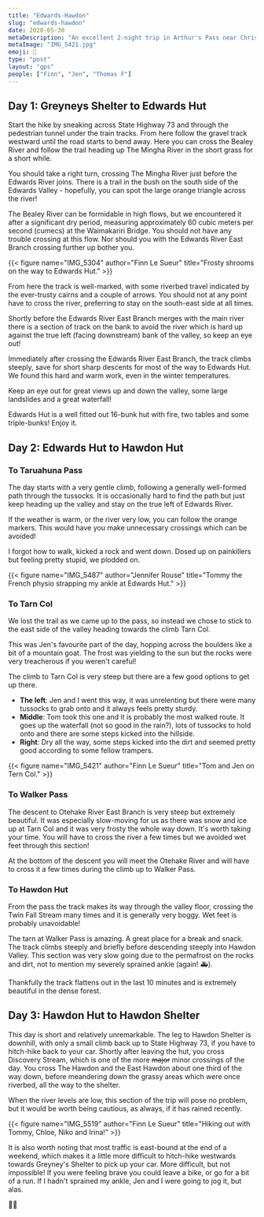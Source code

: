 ```yaml
---
title: "Edwards-Hawdon"
slug: "edwards-hawdon"
date: 2020-05-30
metaDescription: "An excellent 2-night trip in Arthur's Pass near Christchurch. Beautiful terrain, huts and walking makes for a great trip."
metaImage: "IMG_5421.jpg"
emoji: 🥾
type: "post"
layout: "gps"
people: ["Finn", "Jen", "Thomas F"]
---
```


## Day 1: Greyneys Shelter to Edwards Hut

<div id="Edwards_Hawdon_Day_1_Edwards_Hut"></div>

Start the hike by sneaking across State Highway 73 and through the pedestrian tunnel under the train tracks. From here follow the gravel track westward until the road starts to bend away. Here you can cross the Bealey River and follow the trail heading up The Mingha River in the short grass for a short while.

<!--more-->

You should take a right turn, crossing The Mingha River just before the Edwards River joins. There is a trail in the bush on the south side of the Edwards Valley - hopefully, you can spot the large orange triangle across the river!

The Bealey River can be formidable in high flows, but we encountered it after a significant dry period, measuring approximately 60 cubic meters per second (cumecs) at the Waimakariri Bridge. You should not have any trouble crossing at this flow. Nor should you with the Edwards River East Branch crossing further up bother you.

{{< figure name="IMG_5304" author="Finn Le Sueur" title="Frosty shrooms on the way to Edwards Hut." >}}

From here the track is well-marked, with some riverbed travel indicated by the ever-trusty cairns and a couple of arrows. You should not at any point have to cross the river, preferring to stay on the south-east side at all times.

Shortly before the Edwards River East Branch merges with the main river there is a section of track on the bank to avoid the river which is hard up against the true left (facing downstream) bank of the valley, so keep an eye out!

Immediately after crossing the Edwards River East Branch, the track climbs steeply, save for short sharp descents for most of the way to Edwards Hut. We found this hard and warm work, even in the winter temperatures.

Keep an eye out for great views up and down the valley, some large landslides and a great waterfall!

Edwards Hut is a well fitted out 16-bunk hut with fire, two tables and some triple-bunks! Enjoy it.

## Day 2: Edwards Hut to Hawdon Hut

<div id="Edwards_Hawdon_Day_2_Hawdon_Hut"></div>

### To Taruahuna Pass

The day starts with a very gentle climb, following a generally well-formed path through the tussocks. It is occasionally hard to find the path but just keep heading up the valley and stay on the true left of Edwards River.

If the weather is warm, or the river very low, you can follow the orange markers. This would have you make unnecessary crossings which can be avoided!

I forgot how to walk, kicked a rock and went down. Dosed up on painkillers but feeling pretty stupid, we plodded on.

{{< figure name="IMG_5487" author="Jennifer Rouse" title="Tommy the French physio strapping my ankle at Edwards Hut." >}}

### To Tarn Col

We lost the trail as we came up to the pass, so instead we chose to stick to the east side of the valley heading towards the climb Tarn Col.

This was Jen's favourite part of the day, hopping across the boulders like a bit of a mountain goat. The frost was yielding to the sun but the rocks were very treacherous if you weren't careful!

The climb to Tarn Col is very steep but there are a few good options to get up there.

- __The left__: Jen and I went this way, it was unrelenting but there were many tussocks to grab onto and it always feels pretty sturdy.
- __Middle__: Tom took this one and it is probably the most walked route. It goes up the waterfall (not so good in the rain?), lots of tussocks to
hold onto and there are some steps kicked into the hillside.
- __Right__: Dry all the way, some steps kicked into the dirt and seemed pretty good according to some fellow trampers.

{{< figure name="IMG_5421" author="Finn Le Sueur" title="Tom and Jen on Tern Col." >}}

### To Walker Pass

The descent to Otehake River East Branch is very steep but extremely beautiful. It was especially slow-moving for us as there was snow and ice up at Tarn Col and it was very frosty the whole way down. It's worth taking your time. You will have to cross the river a few times
but we avoided wet feet through this section!

At the bottom of the descent you will meet the Otehake River and will have to cross it a few times during the climb up to Walker Pass.

### To Hawdon Hut

From the pass the track makes its way through the valley floor, crossing the Twin Fall Stream many times and it is generally very boggy. Wet feet is probably unavoidable!

The tarn at Walker Pass is amazing. A great place for a break and snack. The track climbs steeply and briefly before descending steeply into Hawdon Valley. This section was very slow going due to the permafrost on the rocks and dirt, not to mention my severely sprained ankle (again! 🚑).

Thankfully the track flattens out in the last 10 minutes and is extremely beautiful in the dense forest.

## Day 3: Hawdon Hut to Hawdon Shelter

<div id="Edwards_Hawdon_Day_3_Out"></div>

This day is short and relatively unremarkable. The leg to Hawdon Shelter is downhill, with only a small climb back up to State Highway 73, if you have to hitch-hike back to your car. Shortly after leaving the hut, you cross Discovery Stream, which is one of the more ~~major~~ minor crossings of the day. You cross The Hawdon and the East Hawdon about one third of the way down, before meandering down the grassy areas which were once riverbed, all the way to the shelter.

When the river levels are low, this section of the trip will pose no problem, but it would be worth being cautious, as always, if it has rained recently.

{{< figure name="IMG_5519" author="Finn Le Sueur" title="Hiking out with Tommy, Chloe, Niko and Irina!" >}}

It is also worth noting that most traffic is east-bound at the end of a weekend, which makes it a little more difficult to hitch-hike westwards towards Greyney's Shelter to pick up your car. More difficult, but not impossible! If you were feeling brave you could leave a bike, or go for a bit of a run. If I hadn't sprained my ankle, Jen and I were going to jog it, but alas.

🏃‍♂️
